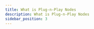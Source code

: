 ```yaml
---
title: What is Plug-n-Play Nodes
description: What is Plug-n-Play Nodes
sidebar_position: 3
---
```

